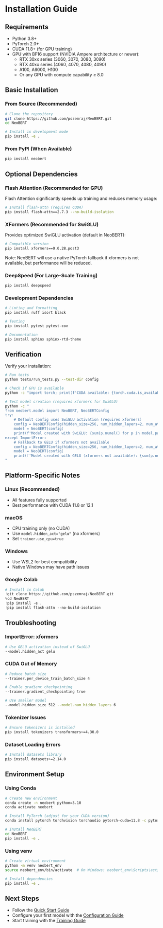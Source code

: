 # Installation Guide

## Requirements

- Python 3.8+
- PyTorch 2.0+
- CUDA 11.8+ (for GPU training)
- GPU with BF16 support (NVIDIA Ampere architecture or newer):
  - RTX 30xx series (3060, 3070, 3080, 3090)
  - RTX 40xx series (4060, 4070, 4080, 4090)
  - A100, A6000, H100
  - Or any GPU with compute capability ≥ 8.0

## Basic Installation

### From Source (Recommended)

```bash
# Clone the repository
git clone https://github.com/pszemraj/NeoBERT.git
cd NeoBERT

# Install in development mode
pip install -e .
```

### From PyPI (When Available)

```bash
pip install neobert
```

## Optional Dependencies

### Flash Attention (Recommended for GPU)

Flash Attention significantly speeds up training and reduces memory usage:

```bash
# Install flash-attn (requires CUDA)
pip install flash-attn==2.7.3 --no-build-isolation
```

### XFormers (Recommended for SwiGLU)

Provides optimized SwiGLU activation (default in NeoBERT):

```bash
# Compatible version
pip install xformers==0.0.28.post3
```

Note: NeoBERT will use a native PyTorch fallback if xformers is not available, but performance will be reduced.

### DeepSpeed (For Large-Scale Training)

```bash
pip install deepspeed
```

### Development Dependencies

```bash
# Linting and formatting
pip install ruff isort black

# Testing
pip install pytest pytest-cov

# Documentation
pip install sphinx sphinx-rtd-theme
```

## Verification

Verify your installation:

```bash
# Run tests
python tests/run_tests.py --test-dir config

# Check if GPU is available
python -c "import torch; print(f'CUDA available: {torch.cuda.is_available()}')"

# Test model creation (requires xformers for SwiGLU)
python -c "
from neobert.model import NeoBERT, NeoBERTConfig
try:
    # Default config uses SwiGLU activation (requires xformers)
    config = NeoBERTConfig(hidden_size=256, num_hidden_layers=2, num_attention_heads=4)
    model = NeoBERT(config)
    print(f'Model created with SwiGLU: {sum(p.numel() for p in model.parameters())} parameters')
except ImportError:
    # Fallback to GELU if xformers not available
    config = NeoBERTConfig(hidden_size=256, num_hidden_layers=2, num_attention_heads=4, hidden_act='gelu')
    model = NeoBERT(config)
    print(f'Model created with GELU (xformers not available): {sum(p.numel() for p in model.parameters())} parameters')
"
```

## Platform-Specific Notes

### Linux (Recommended)
- All features fully supported
- Best performance with CUDA 11.8 or 12.1

### macOS
- CPU training only (no CUDA)
- Use `model.hidden_act="gelu"` (no xformers)
- Set `trainer.use_cpu=true`

### Windows
- Use WSL2 for best compatibility
- Native Windows may have path issues

### Google Colab
```python
# Install in Colab
!git clone https://github.com/pszemraj/NeoBERT.git
%cd NeoBERT
!pip install -e .
!pip install flash-attn --no-build-isolation
```

## Troubleshooting

### ImportError: xformers
```bash
# Use GELU activation instead of SwiGLU
--model.hidden_act gelu
```

### CUDA Out of Memory
```bash
# Reduce batch size
--trainer.per_device_train_batch_size 4

# Enable gradient checkpointing
--trainer.gradient_checkpointing true

# Use smaller model
--model.hidden_size 512 --model.num_hidden_layers 6
```

### Tokenizer Issues
```bash
# Ensure tokenizers is installed
pip install tokenizers transformers>=4.30.0
```

### Dataset Loading Errors
```bash
# Install datasets library
pip install datasets>=2.14.0
```

## Environment Setup

### Using Conda

```bash
# Create new environment
conda create -n neobert python=3.10
conda activate neobert

# Install PyTorch (adjust for your CUDA version)
conda install pytorch torchvision torchaudio pytorch-cuda=11.8 -c pytorch -c nvidia

# Install NeoBERT
cd NeoBERT
pip install -e .
```

### Using venv

```bash
# Create virtual environment
python -m venv neobert_env
source neobert_env/bin/activate  # On Windows: neobert_env\Scripts\activate

# Install dependencies
pip install -e .
```

## Next Steps

- Follow the [Quick Start Guide](quickstart.md)
- Configure your first model with the [Configuration Guide](configuration.md)
- Start training with the [Training Guide](training.md)